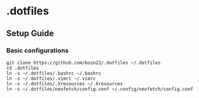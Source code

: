 # .dotfiles

## Setup Guide

### Basic configurations
```
git clone https://github.com/bozo22/.dotfiles ~/.dotfiles
cd .dotfiles
ln -s ~/.dotfiles/.bashrc ~/.bashrc
ln -s ~/.dotfiles/.vimrc ~/.vimrc
ln -s ~/.dotfiles/.Xresources ~/.Xresources
ln -s ~/.dotfiles/neofetch/config.conf ~/.config/neofetch/config.conf
```
